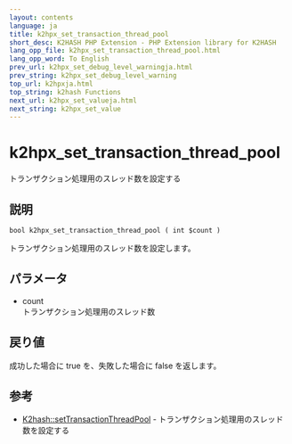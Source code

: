 ```yaml
---
layout: contents
language: ja
title: k2hpx_set_transaction_thread_pool
short_desc: K2HASH PHP Extension - PHP Extension library for K2HASH
lang_opp_file: k2hpx_set_transaction_thread_pool.html
lang_opp_word: To English
prev_url: k2hpx_set_debug_level_warningja.html
prev_string: k2hpx_set_debug_level_warning
top_url: k2hpxja.html
top_string: k2hash Functions
next_url: k2hpx_set_valueja.html
next_string: k2hpx_set_value
---
```


# k2hpx_set_transaction_thread_pool
トランザクション処理用のスレッド数を設定する

## 説明

```
bool k2hpx_set_transaction_thread_pool ( int $count )
```

トランザクション処理用のスレッド数を設定します。 

## パラメータ
- count  
トランザクション処理用のスレッド数

## 戻り値
成功した場合に true を、失敗した場合に false を返します。 

## 参考
- [K2hash::setTransactionThreadPool](k2h_settransactionthreadpoolja.html) - トランザクション処理用のスレッド数を設定する
